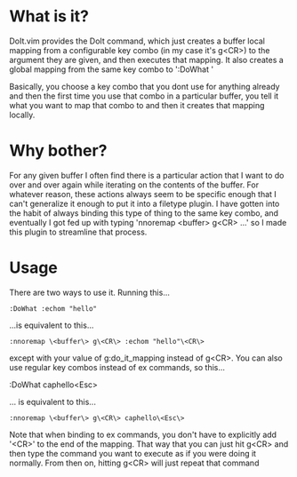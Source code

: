 # What is it?

DoIt.vim provides the DoIt command, which just creates a buffer local mapping from a configurable key combo
(in my case it's g\<CR\>) to the argument they are given, and then executes that mapping. It also creates a
global mapping from the same key combo to ':DoWhat '

Basically, you choose a key combo that you dont use for anything already and then the first time you use that
combo in a particular buffer, you tell it what you want to map that combo to and then it creates that mapping
locally.

# Why bother?

For any given buffer I often find there is a particular action that I want to do over and over again while
iterating on the contents of the buffer. For whatever reason, these actions always seem to be specific enough
that I can't generalize it enough to put it into a filetype plugin. I have gotten into the habit of always
binding this type of thing to the same key combo, and eventually I got fed up with typing 'nnoremap \<buffer\>
g\<CR\> ...' so I made this plugin to streamline that process. 

# Usage

There are two ways to use it. Running this...

    :DoWhat :echom "hello"

...is equivalent to this...

    :nnoremap \<buffer\> g\<CR\> :echom "hello"\<CR\>

except with your value of g:do\_it\_mapping instead of g\<CR\>. You can also use regular key combos instead of
ex commands, so this...

  :DoWhat caphello\<Esc\>

... is equivalent to this...

    :nnoremap \<buffer\> g\<CR\> caphello\<Esc\>

Note that when binding to ex commands, you don't have to explicitly add '\<CR\>' to the end of the mapping.
That way that you can just hit g\<CR\> and then type the command you want to execute as if you were doing it
normally. From then on, hitting g\<CR\> will just repeat that command
